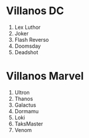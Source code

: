 
# Villanos DC

1. Lex Luthor
2. Joker
3. Flash Reverso
4. Doomsday
5. Deadshot

# Villanos Marvel

1. Ultron
2. Thanos
3. Galactus
5. Dormamu
6. Loki
7. TaksMaster
8. Venom
